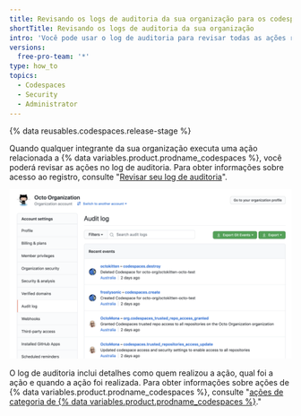 ```yaml
---
title: Revisando os logs de auditoria da sua organização para os codespaces
shortTitle: Revisando os logs de auditoria da sua organização
intro: 'Você pode usar o log de auditoria para revisar todas as ações relacionadas a {% data variables.product.prodname_codespaces %}.'
versions:
  free-pro-team: '*'
type: how_to
topics:
  - Codespaces
  - Security
  - Administrator
---
```


{% data reusables.codespaces.release-stage %}

Quando qualquer integrante da sua organização executa uma ação relacionada a {% data variables.product.prodname_codespaces %}, você poderá revisar as ações no log de auditoria. Para obter informações sobre acesso ao registro, consulte "[Revisar seu log de auditoria](/organizations/keeping-your-organization-secure/reviewing-the-audit-log-for-your-organization#accessing-the-audit-log)".

![Log de auditoria com informações sobre codespaces](/assets/images/help/settings/codespaces-audit-log-org.png)

O log de auditoria inclui detalhes como quem realizou a ação, qual foi a ação e quando a ação foi realizada. Para obter informações sobre ações de {% data variables.product.prodname_codespaces %}, consulte "[ações de categoria de {% data variables.product.prodname_codespaces %}](/organizations/keeping-your-organization-secure/reviewing-the-audit-log-for-your-organization#codespaces-category-actions)."
